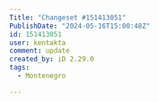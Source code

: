 ```yaml
---
Title: "Changeset #151413051"
PublishDate: "2024-05-16T15:00:48Z"
id: 151413051
user: kentakta
comment: update
created_by: iD 2.29.0
tags:
  - Montenegro

---
```


